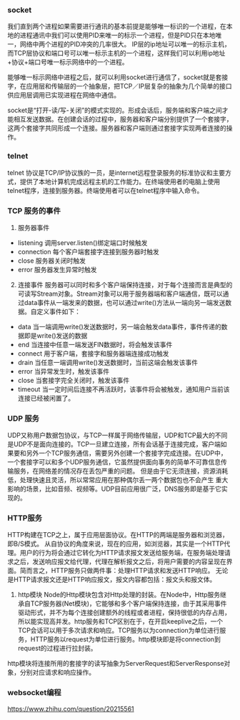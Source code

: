 ### socket
我们直到两个进程如果需要进行通讯的基本前提是能够唯一标识的一个进程，在本地的进程通讯中我们可以使用PID来唯一的标示一个进程，但是PID只在本地唯一，网络中两个进程的PID冲突的几率很大。
IP层的ip地址可以唯一的标示主机，而TCP层协议和端口号可以唯一标示主机的一个进程，这样我们可以利用ip地址+协议+端口号唯一标示网络中的一个进程。

能够唯一标示网络中进程之后，就可以利用socket进行通信了，socket就是套接字，在应用层和传输层的一个抽象层，把TCP／IP层复杂的抽象为几个简单的接口供应用层调用已实现进程在网络中通信。

socket是“打开-读/写-关闭”的模式实现的。形成会话后，服务端和客户端之间才能相互发送数据。在创建会话的过程中，服务器和客户端分别提供了一个套接字，这两个套接字共同形成一个连接。服务器和客户端则通过套接字实现两者连接的操作。

### telnet
telnet 协议是TCP/IP协议族的一员，是internet远程登录服务的标准协议和主要方式，提供了本地计算机完成远程主机的工作能力。在终端使用者的电脑上使用telnet程序，连接到服务器。终端使用者可以在telnet程序中输入命令。

### TCP 服务的事件
1. 服务器事件
* listening
调用server.listen()绑定端口时候触发 
* connection
每个客户端套接字连接到服务器时触发
* close
服务器关闭时触发
* error
服务器发生异常时触发

2. 连接事件
服务器可以同时和多个客户端保持连接，对于每个连接而言是典型的可读写Stream对象。Stream对象可以用于服务器端和客户端通信，既可以通过data事件从一端发来的数据，也可以通过write()方法从一端向另一端发送数据。自定义事件如下：
* data
当一端调用write()发送数据时，另一端会触发data事件，事件传递的数据即是write()发送的数据
* end
当连接中任意一端发送FIN数据时，将会触发该事件
* connect
用于客户端，套接字和服务器端连接成功触发
* drain
当任意一端调用write()发送数据时，当前这端会触发该事件
* error
当异常发生时，触发该事件
* close
当套接字完全关闭时，触发该事件
* timeout
当一定时间后连接不再活跃时，该事件将会被触发，通知用户当前该连接已经被闲置了。


### UDP 服务
UDP又称用户数据包协议，与TCP一样属于网络传输层，UDP和TCP最大的不同是UDP不是面向连接的。TCP一旦建立连接，所有会话基于连接完成，客户端如果要和另外一个TCP服务通信，需要另外创建一个套接字完成连接。在UDP中，一个套接字可以和多个UDP服务通信，它虽然提供面向事务的简单不可靠信息传输服务，在网络差的情况存在丢包严重的问题。
但是由于它无须连接，资源消耗低，处理快速且灵活，所以常常应用在那种偶尔丢一两个数据包也不会产生
重大影响的场景，比如音频、视频等。UDP目前应用很广泛，DNS服务即是基于它实现的。


### HTTP服务
HTTP构建在TCP之上，属于应用层面协议。在HTTP的两端是服务器和浏览器，即B/S模式。
从自协议的角度来说，现在的应用，如浏览器，其实是一个HTTP代理。用户的行为将会通过它转化为HTTP请求报文发送给服务端，在服务端处理请求之后，发送响应报文给代理，代理在解析报文之后，将用户需要的内容呈现在界面。简而言之，HTTP服务只做两件事：处理HTTP请求和发送HTTP响应。
无论是HTTP请求报文还是HTTP响应报文，报文内容都包括：报文头和报文体。

1. http模块
Node的Http模块包含对Http处理的封装。在Node中，Http服务继承自TCP服务器(Net模块)，它能够和多个客户端保持连接，由于其采用事件驱动形式，并不为每个连接创建额外的线程或者进程，保持很低的内存占用，所以能实现高并发。http服务和TCP区别在于，在开启keeplive之后，一个TCP会话可以用于多次请求和响应。TCP服务以为connection为单位进行服务，HTTP服务以request为单位进行服务。http模块即是将connection到request的过程进行拉封装。

http模块将连接所用的套接字的读写抽象为ServerRequest和ServerResponse对象，分别对应请求和响应操作。


### websocket编程
https://www.zhihu.com/question/20215561